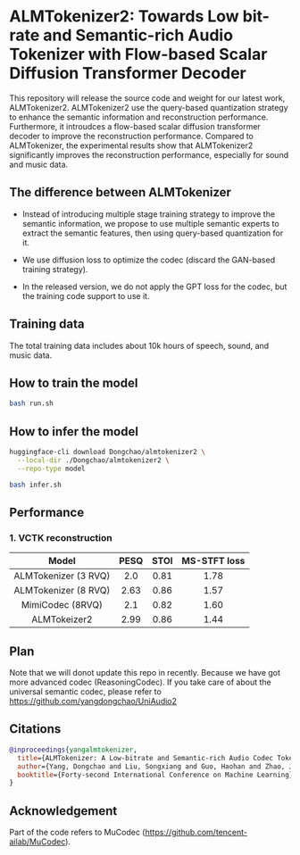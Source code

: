 # ALMTokenizer2: Towards Low bit-rate and Semantic-rich Audio Tokenizer with Flow-based Scalar Diffusion Transformer Decoder

This repository will release the source code and weight for our latest work, ALMTokenizer2. ALMTokenizer2 use the query-based quantization strategy to enhance the semantic information and reconstruction performance.  Furthermore, it introudces a flow-based scalar diffusion transformer decoder to improve 
the reconstruction performance. Compared to ALMTokenizer, the experimental results show that ALMTokenizer2 significantly improves the reconstruction performance, especially for sound and music data.  

## The difference between ALMTokenizer

- Instead of introducing multiple stage training strategy to improve the semantic information, we propose to use multiple semantic experts to extract the semantic features, then using query-based quantization for it.

- We use diffusion loss to optimize the codec (discard the GAN-based training strategy).

- In the released version, we do not apply the GPT loss for the codec, but the training code support to use it.

## Training data

The total training data includes about 10k hours of speech, sound, and music data.

## How to train the model

```bash
bash run.sh
```

## How to infer the model

```bash
huggingface-cli download Dongchao/almtokenizer2 \
  --local-dir ./Dongchao/almtokenizer2 \
  --repo-type model
```

```bash
bash infer.sh
```

## Performance 
### 1. VCTK reconstruction

|         Model        | PESQ |  STOI | MS-STFT loss |
|:--------------------:|:----:|:-----:|:------------:|
| ALMTokenizer (3 RVQ) |  2.0 | 0.81  |     1.78     |
| ALMTokenizer (8 RVQ) | 2.63 |  0.86 |     1.57     |
|   MimiCodec (8RVQ)   |  2.1 |  0.82 |     1.60     |
|     ALMTokeizer2     | 2.99 |  0.86 |     1.44     |

## Plan

Note that we will donot update this repo in recently. Because we have got more advanced codec (ReasoningCodec). If you take care of about the universal semantic codec, please refer to https://github.com/yangdongchao/UniAudio2

## Citations
```bibtex
@inproceedings{yangalmtokenizer,
  title={ALMTokenizer: A Low-bitrate and Semantic-rich Audio Codec Tokenizer for Audio Language Modeling},
  author={Yang, Dongchao and Liu, Songxiang and Guo, Haohan and Zhao, Jiankun and Wang, Yuanyuan and Wang, Helin and Ju, Zeqian and Liu, Xubo and Chen, Xueyuan and Tan, Xu and others},
  booktitle={Forty-second International Conference on Machine Learning}
}
```

## Acknowledgement

Part of the code refers to MuCodec (https://github.com/tencent-ailab/MuCodec). 


